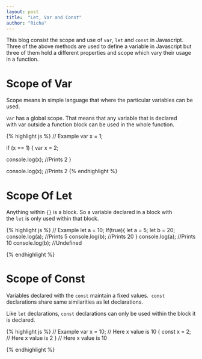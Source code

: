 ```yaml
---
layout: post
title:  "Let, Var and Const"
author: "Richa"
---
```


This blog consist the scope and use of `var`, `let` and `const` in Javascript. 
Three of the above methods are used to define a variable in Javascript but three of them hold a different properties and scope which vary their usage in a function.

# Scope of Var 

Scope means in simple language that where the particular variables can be used.

`Var` has a global scope.
 That means that any variable that is declared with var outside a function block can be used in the whole function.

 {% highlight js %}
// Example
var x = 1;

if (x == 1) {
  var x = 2;

  console.log(x);
  //Prints 2
}

console.log(x);
//Prints 2
{% endhighlight %}

# Scope Of Let

Anything within `{}` is a block. 
So a variable declared in a block with the `let` is only used within that block.

{% highlight js %}
// Example
let a = 10;
If(true){
	let a = 5;
	let b = 20;
	console.log(a); //Prints 5
	console.log(b); //Prints 20
}
console.log(a); //Prints 10
console.log(b); //Undefined

{% endhighlight %}

# Scope of Const 

Variables declared with the `const` maintain a fixed values. 
`const`  declarations share same similarities as let declarations.

Like `let` declarations, `const` declarations can only be used within the block it is declared.

{% highlight js %}
// Example
var x = 10;
// Here x value is 10
{ 
    const x = 2;
    // Here x value is 2
}
// Here x value is 10

{% endhighlight %}
